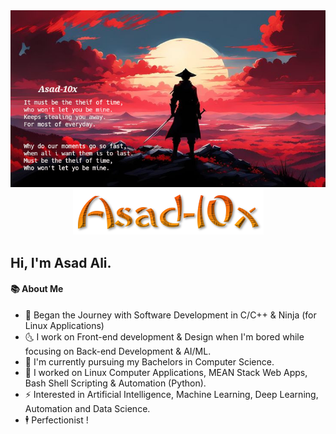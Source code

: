 

<!-- Header Pic at the top of readme.md -->
<div align="center">
  <img src="./images/header.jpeg" alt="Header Image" width="800">
</div>


<!-- Username Pic under the Header-->
<div align="center">
  <img src="./images/username-styled.png" alt="Styled Username">
</div>

<!-- Greetings-->
<div>
  <h2 align="left" padding="30px"> Hi, I'm Asad Ali. </h2>
</div>

<!-- About Me -->
#### 📚 About Me
- 🎇 Began the Journey with Software Development in C/C++ & Ninja (for Linux Applications)
- 🌜 I work on Front-end development & Design when I'm bored while focusing on Back-end Development & AI/ML.
- 🌱 I'm currently pursuing my Bachelors in Computer Science.
- 💸 I worked on Linux Computer Applications, MEAN Stack Web Apps, Bash Shell Scripting & Automation (Python).
- ⚡ Interested in Artificial Intelligence, Machine Learning, Deep Learning, Automation and Data Science.
- 🕴️ Perfectionist ! 














